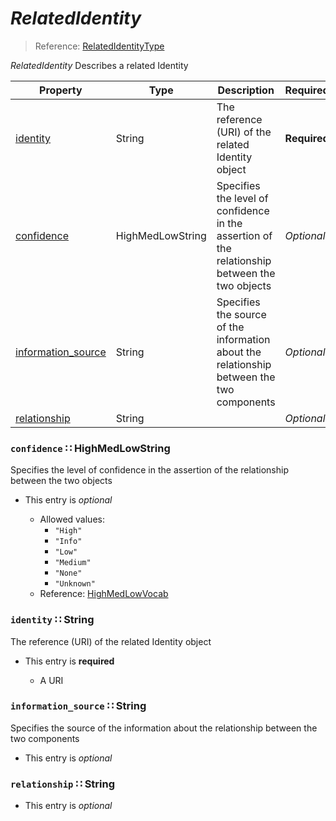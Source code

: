 <a id="map27"></a>
# *RelatedIdentity*

> Reference: [RelatedIdentityType](http://stixproject.github.io/data-model/1.2/stixCommon/RelatedIdentityType/)

*RelatedIdentity* Describes a related Identity

| Property | Type | Description | Required? |
| -------- | ---- | ----------- | --------- |
|[identity](#identity-string)|String|The reference (URI) of the related Identity object|**Required**|
|[confidence](#confidence-highmedlowstring)|HighMedLowString|Specifies the level of confidence in the assertion of the relationship between the two objects|_Optional_|
|[information_source](#information_source-string)|String|Specifies the source of the information about the relationship between the two components|_Optional_|
|[relationship](#relationship-string)|String| |_Optional_|


<a id="confidence-highmedlowstring"></a>
### `confidence` ∷ HighMedLowString

Specifies the level of confidence in the assertion of the relationship between the two objects

* This entry is _optional_


  * Allowed values:
    * `"High"`
    * `"Info"`
    * `"Low"`
    * `"Medium"`
    * `"None"`
    * `"Unknown"`
  * Reference: [HighMedLowVocab](http://stixproject.github.io/data-model/1.2/stixVocabs/HighMediumLowVocab-1.0/)


<a id="identity-string"></a>
### `identity` ∷ String

The reference (URI) of the related Identity object

* This entry is **required**


  * A URI

<a id="information_source-string"></a>
### `information_source` ∷ String

Specifies the source of the information about the relationship between the two components

* This entry is _optional_



<a id="relationship-string"></a>
### `relationship` ∷ String

* This entry is _optional_


